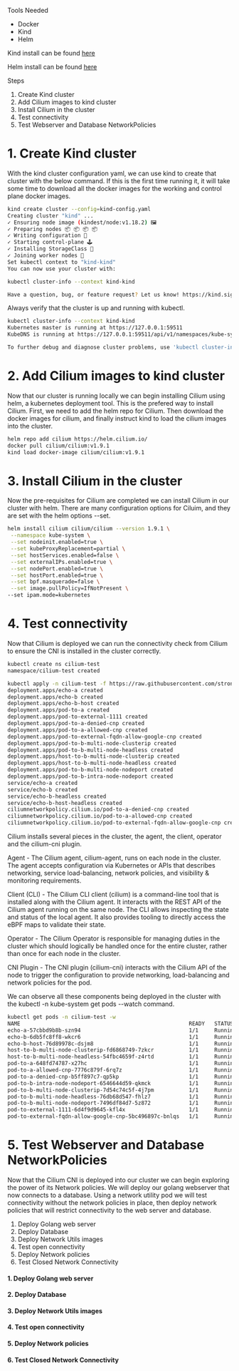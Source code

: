 
Tools Needed
* Docker
* Kind
* Helm

Kind install can be found [here](https://kind.sigs.k8s.io/docs/user/quick-start/#installation)

Helm install can be found [here](https://helm.sh/docs/helm/helm_install/)

Steps
1. Create Kind cluster
2. Add Cilium images to kind cluster
3. Install Cilium in the cluster
4. Test connectivity
5. Test Webserver and Database NetworkPolicies 

# 1. Create Kind cluster

With the kind cluster configuration yaml, we can use kind to create that cluster with the below command. If this is the first time running it, it will take some time to download all the docker images for the working and control plane docker images.

```bash
kind create cluster --config=kind-config.yaml
Creating cluster "kind" ...
✓ Ensuring node image (kindest/node:v1.18.2) 🖼
✓ Preparing nodes 📦 📦 📦 📦
✓ Writing configuration 📜
✓ Starting control-plane 🕹️
✓ Installing StorageClass 💾
✓ Joining worker nodes 🚜
Set kubectl context to "kind-kind"
You can now use your cluster with:

kubectl cluster-info --context kind-kind

Have a question, bug, or feature request? Let us know! https://kind.sigs.k8s.io/#community 🙂
```

Always verify that the cluster is up and running with kubectl.

```bash
kubectl cluster-info --context kind-kind
Kubernetes master is running at https://127.0.0.1:59511
KubeDNS is running at https://127.0.0.1:59511/api/v1/namespaces/kube-system/services/kube-dns:dns/proxy

To further debug and diagnose cluster problems, use 'kubectl cluster-info dump'.
```

# 2. Add Cilium images to kind cluster
Now that our cluster is running locally we can begin installing Cilium using helm, a kubernetes deployment tool. This is the prefered way to install Cilium. First, we need to add the helm repo for Cilium. Then download the docker images for cilium, and finally instruct kind to load the cilium images into the cluster.

```bash
helm repo add cilium https://helm.cilium.io/
docker pull cilium/cilium:v1.9.1
kind load docker-image cilium/cilium:v1.9.1
```

# 3. Install Cilium in the cluster

Now the pre-requisites for Cilium are completed we can install Cilium in our cluster with helm. There are many configuration options for Ciluim, and they are set with the helm options --set.

```bash
helm install cilium cilium/cilium --version 1.9.1 \
 --namespace kube-system \
 --set nodeinit.enabled=true \
 --set kubeProxyReplacement=partial \
 --set hostServices.enabled=false \
 --set externalIPs.enabled=true \
 --set nodePort.enabled=true \
 --set hostPort.enabled=true \
 --set bpf.masquerade=false \
 --set image.pullPolicy=IfNotPresent \
--set ipam.mode=kubernetes
```

# 4. Test connectivity

Now that Cilium is deployed we can run the connectivity check from Cilium to ensure the CNI is installed in the cluster correctly.

```bash
kubectl create ns cilium-test
namespace/cilium-test created

kubectl apply -n cilium-test -f https://raw.githubusercontent.com/strongjz/advanced_networking_code_examples/master/chapter-4/connectivity-check.yaml
deployment.apps/echo-a created
deployment.apps/echo-b created
deployment.apps/echo-b-host created
deployment.apps/pod-to-a created
deployment.apps/pod-to-external-1111 created
deployment.apps/pod-to-a-denied-cnp created
deployment.apps/pod-to-a-allowed-cnp created
deployment.apps/pod-to-external-fqdn-allow-google-cnp created
deployment.apps/pod-to-b-multi-node-clusterip created
deployment.apps/pod-to-b-multi-node-headless created
deployment.apps/host-to-b-multi-node-clusterip created
deployment.apps/host-to-b-multi-node-headless created
deployment.apps/pod-to-b-multi-node-nodeport created
deployment.apps/pod-to-b-intra-node-nodeport created
service/echo-a created
service/echo-b created
service/echo-b-headless created
service/echo-b-host-headless created
ciliumnetworkpolicy.cilium.io/pod-to-a-denied-cnp created
ciliumnetworkpolicy.cilium.io/pod-to-a-allowed-cnp created
ciliumnetworkpolicy.cilium.io/pod-to-external-fqdn-allow-google-cnp created
```

Cilium installs several pieces in the cluster, the agent, the client, operator and the cilium-cni plugin.

Agent - The Cilium agent, cilium-agent, runs on each node in the cluster. The agent accepts configuration via Kubernetes or APIs that describes networking, service load-balancing, network policies, and visibility & monitoring requirements.

Client (CLI) - The Cilium CLI client (cilium) is a command-line tool that is installed along with the Cilium agent. It interacts with the REST API of the Cilium agent running on the same node. The CLI allows inspecting the state and status of the local agent. It also provides tooling to directly access the eBPF maps to validate their state.

Operator - The Cilium Operator is responsible for managing duties in the cluster which should logically be handled once for the entire cluster, rather than once for each node in the cluster.

CNI Plugin - The CNI plugin (cilium-cni) interacts with the Cilium API of the node to trigger the configuration to provide networking, load-balancing and network policies for the pod.


We can observe all these components being deployed in the cluster with the kubectl -n kube-system get pods --watch command.

```bash
kubectl get pods -n cilium-test -w
NAME                                                     READY   STATUS    RESTARTS   AGE
echo-a-57cbbd9b8b-szn94                                  1/1     Running   0          34m
echo-b-6db5fc8ff8-wkcr6                                  1/1     Running   0          34m
echo-b-host-76d89978c-dsjm8                              1/1     Running   0          34m
host-to-b-multi-node-clusterip-fd6868749-7zkcr           1/1     Running   2          34m
host-to-b-multi-node-headless-54fbc4659f-z4rtd           1/1     Running   2          34m
pod-to-a-648fd74787-x27hc                                1/1     Running   1          34m
pod-to-a-allowed-cnp-7776c879f-6rq7z                     1/1     Running   0          34m
pod-to-a-denied-cnp-b5ff897c7-qp5kp                      1/1     Running   0          34m
pod-to-b-intra-node-nodeport-6546644d59-qkmck            1/1     Running   2          34m
pod-to-b-multi-node-clusterip-7d54c74c5f-4j7pm           1/1     Running   2          34m
pod-to-b-multi-node-headless-76db68d547-fhlz7            1/1     Running   2          34m
pod-to-b-multi-node-nodeport-7496df84d7-5z872            1/1     Running   2          34m
pod-to-external-1111-6d4f9d9645-kfl4x                    1/1     Running   0          34m
pod-to-external-fqdn-allow-google-cnp-5bc496897c-bnlqs   1/1     Running   0          34m
```

# 5. Test Webserver and Database NetworkPolicies 

Now that the Cilium CNI is deployed into our cluster we can begin exploring the power of its Network policies. We 
will deploy our golang webserver that now connects to a database. Using a network utility pod we will test connectivity 
without the network policies in place, then deploy network policies that will restrict connectivity to the web 
server and database. 

1. Deploy Golang web server
2. Deploy Database
3. Deploy Network Utils images 
4. Test open connectivity 
5. Deploy Network policies 
6. Test Closed Network Connectivity

#### 1. Deploy Golang web server
#### 2. Deploy Database
#### 3. Deploy Network Utils images
#### 4. Test open connectivity
#### 5. Deploy Network policies
#### 6. Test Closed Network Connectivity

